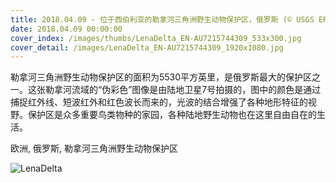 ```yaml
---
title: 2018.04.09 - 位于西伯利亚的勒拿河三角洲野生动物保护区，俄罗斯 (© USGS EROS Data Center/NASA)
date: 2018.04.09 00:00:00
cover_index: /images/thumbs/LenaDelta_EN-AU7215744309_533x300.jpg
cover_detail: /images/LenaDelta_EN-AU7215744309_1920x1080.jpg
---
```


勒拿河三角洲野生动物保护区的面积为5530平方英里，是俄罗斯最大的保护区之一。这张勒拿河流域的“伪彩色”图像是由陆地卫星7号拍摄的，图中的颜色是通过捕捉红外线、短波红外和红色波长而来的，光波的结合增强了各种地形特征的视野。保护区是众多重要鸟类物种的家园，各种陆地野生动物也在这里自由自在的生活。

欧洲, 俄罗斯, 勒拿河三角洲野生动物保护区

![LenaDelta](/images/LenaDelta_EN-AU7215744309_1920x1080.jpg)
